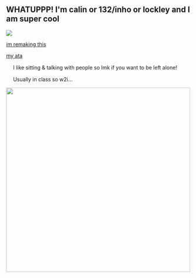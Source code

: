 ## WHATUPPP! I'm calin or 132/inho or lockley and I am super cool

![](https://komarev.com/ghpvc/?username=pllayer-132&color=blue&style=flat&label=PLAYERS-STABBED&base=50&abbreviated=true)

[im remaking this](https://moonsauce.straw.page/)

[my ata](https://calindean.atabook.org/)


<img src="https://i.imgur.com/HZhAnBH.png" width="15"/> I like sitting & talking with people so lmk if you want to be left alone! 

<img src="https://i.imgur.com/HZhAnBH.png" width="15"/> Usually in class so w2i...

<img src="https://dividers.crd.co/assets/images/gallery06/1a56c58f.png?v=05d33f91" width="500"/>

  

<!--
**pllayer-132/pllayer-132** is a ✨ _special_ ✨ repository because its `README.md` (this file) appears on your GitHub profile.

Here are some ideas to get you started:

- 🔭 I’m currently working on ...
- 🌱 I’m currently learning ...
- 👯 I’m looking to collaborate on ...
- 🤔 I’m looking for help with ...
- 💬 Ask me about ...
- 📫 How to reach me: ...
- 😄 Pronouns: ...
- ⚡ Fun fact: ...
-->
